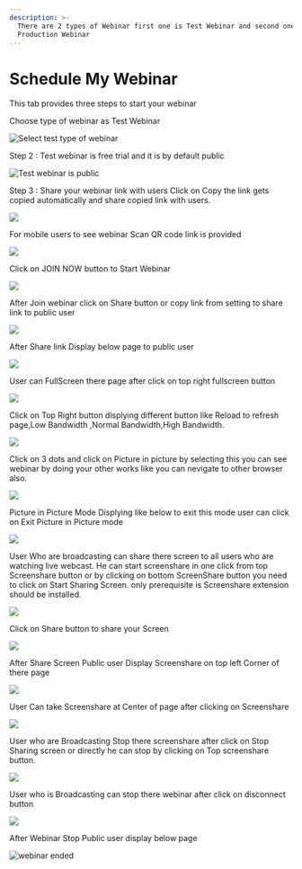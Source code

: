 ```yaml
---
description: >-
  There are 2 types of Webinar first one is Test Webinar and second one is
  Production Webinar
---
```


# Schedule My Webinar

This tab provides three steps to start your webinar

Choose type of webinar as Test Webinar

![Select test type of webinar](../.gitbook/assets/step-_webinar.PNG)

Step 2 : Test webinar is free trial and it is by default public

![Test webinar is public ](../.gitbook/assets/test_step_2.PNG)

Step 3 : Share your webinar link with users Click on Copy the link gets copied automatically and share copied link with users.

![](../.gitbook/assets/image%20%2839%29.png)

For mobile users to see webinar Scan QR code link is provided

![](../.gitbook/assets/image%20%28229%29.png)

Click on JOIN NOW button to Start Webinar

![](../.gitbook/assets/image%20%2881%29.png)

After Join webinar click on Share button or copy link from setting to share link to public user

![](../.gitbook/assets/image%20%28129%29.png)

After Share link Display below page to public user

![](../.gitbook/assets/image%20%2880%29.png)

User can FullScreen there page after click on top right fullscreen button

![](../.gitbook/assets/image%20%283%29.png)

  
Click on Top Right button displying different button like Reload to refresh page,Low Bandwidth ,Normal Bandwidth,High Bandwidth.

![](../.gitbook/assets/image%20%28171%29.png)

Click on  3 dots and click on Picture in picture by selecting this you can see webinar by doing your other works like you can nevigate to other browser also.

![](../.gitbook/assets/image%20%2892%29.png)

Picture in Picture Mode Displying like below to exit this mode user can click on Exit Picture in Picture mode

![](../.gitbook/assets/image%20%28166%29.png)

User Who are broadcasting can share there screen to all users who are watching live webcast. He can start screenshare in one click from top Screenshare button or by clicking on bottom ScreenShare button you need to click on Start Sharing Screen. only prerequisite is Screenshare extension should be installed.

![](../.gitbook/assets/image%20%28155%29.png)

Click on Share button to share your Screen

![](../.gitbook/assets/image%20%28116%29.png)

After Share Screen Public user Display Screenshare on top left Corner of there page 

![](../.gitbook/assets/image%20%2859%29.png)

User Can take Screenshare at Center of page after clicking on Screenshare 

![](../.gitbook/assets/image%20%2889%29.png)

User who are Broadcasting Stop there screenshare after click on Stop Sharing screen or directly he can stop by clicking on Top screenshare button.

![](../.gitbook/assets/image%20%282%29.png)

User who is Broadcasting can stop there webinar after click on disconnect button

![](../.gitbook/assets/image%20%2851%29.png)

After Webinar Stop Public user display below page

![webinar ended](../.gitbook/assets/image%20%28178%29.png)









